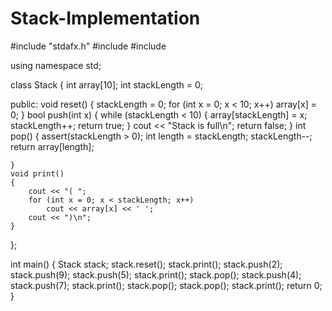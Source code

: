 # Stack-Implementation

#include "stdafx.h"
#include <iostream>
#include <cassert>


using namespace std;

class Stack
{
	int array[10];
	int stackLength = 0;

public:
	void reset()
	{
		stackLength = 0;
		for (int x = 0; x < 10; x++)
			array[x] = 0;
	}
	bool push(int x)
	{
		while (stackLength < 10)
		{
			array[stackLength] = x;
			stackLength++;
			return true;
		}
		cout << "Stack is full\n";
		return false;
	}
	int pop()
	{
		assert(stackLength > 0);
		int length = stackLength;
		stackLength--;
		return array[length];
		
	}
	void print()
	{
		cout << "( ";
		for (int x = 0; x < stackLength; x++)
			cout << array[x] << ' ';
		cout << ")\n";
	}
};


int main()
{
	Stack stack;
	stack.reset();
	stack.print();
	stack.push(2);
	stack.push(9);
	stack.push(5);
	stack.print();
	stack.pop();
	stack.push(4);
	stack.push(7);
	stack.print();
	stack.pop();
	stack.pop();
	stack.print();
	return 0;
}
